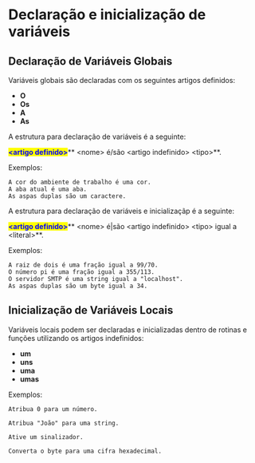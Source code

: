 # Declaração e inicialização de variáveis

## Declaração de Variáveis Globais

Variáveis globais são declaradas com os seguintes artigos definidos:

* **O**
* **Os**
* **A**
* **As**

A estrutura para declaração de variáveis é a seguinte:

<mark style="color:blue;">**\<artigo definido>**</mark>** **<mark style="color:purple;">**\<nome>**</mark>** é/são **<mark style="color:red;">**\<artigo indefinido>**</mark>** **<mark style="color:green;">**\<tipo>**</mark>.

Exemplos:

```
A cor do ambiente de trabalho é uma cor.
A aba atual é uma aba.
As aspas duplas são um caractere.
```

A estrutura para declaração de variáveis e inicializaçãp é a seguinte:

<mark style="color:blue;">**\<artigo definido>**</mark>** **<mark style="color:purple;">**\<nome>**</mark>** é|são **<mark style="color:red;">**\<artigo indefinido>**</mark>** **<mark style="color:green;">**\<tipo>**</mark>** igual a **<mark style="background-color:orange;">**\<literal>**</mark>.

Exemplos:

```
A raiz de dois é uma fração igual a 99/70.
O número pi é uma fração igual a 355/113.
O servidor SMTP é uma string igual a "localhost".
As aspas duplas são um byte igual a 34.
```

## Inicialização de Variáveis Locais

Variáveis locais podem ser declaradas e inicializadas dentro de rotinas e funções utilizando os artigos indefinidos:

* **um**
* **uns**
* **uma**
* **umas**

Exemplos:

```
Atribua 0 para um número.

Atribua "João" para uma string.

Ative um sinalizador.

Converta o byte para uma cifra hexadecimal.
```
